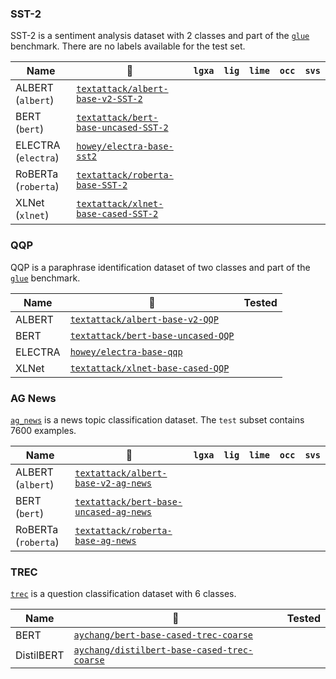 ### SST-2

SST-2 is a sentiment analysis dataset with 2 classes and part of the [`glue`](https://huggingface.co/datasets/viewer/?dataset=glue&config=sst2) benchmark.
There are no labels available for the test set.

Name | 🤗 | `lgxa` | `lig` | `lime` | `occ` | `svs`
--- | --- | --- | --- | --- | --- | ---
ALBERT (`albert`) | [`textattack/albert-base-v2-SST-2`](https://huggingface.co/textattack/albert-base-v2-SST-2)
BERT (`bert`) | [`textattack/bert-base-uncased-SST-2`](https://huggingface.co/textattack/bert-base-uncased-SST-2) |
ELECTRA (`electra`) | [`howey/electra-base-sst2`](https://huggingface.co/howey/electra-base-sst2)
RoBERTa (`roberta`) | [`textattack/roberta-base-SST-2`](https://huggingface.co/textattack/roberta-base-SST-2)
XLNet (`xlnet`) | [`textattack/xlnet-base-cased-SST-2`](https://huggingface.co/textattack/xlnet-base-cased-SST-2)


### QQP

QQP is a paraphrase identification dataset of two classes and part of the [`glue`](https://huggingface.co/datasets/viewer/?dataset=glue&config=qqp) benchmark.

Name | 🤗 | Tested
--- | --- | ---
ALBERT | [`textattack/albert-base-v2-QQP`](https://huggingface.co/textattack/albert-base-v2-QQP)
BERT | [`textattack/bert-base-uncased-QQP`](https://huggingface.co/textattack/bert-base-uncased-QQP)
ELECTRA | [`howey/electra-base-qqp`](https://huggingface.co/howey/electra-base-qqp)
XLNet | [`textattack/xlnet-base-cased-QQP`](https://huggingface.co/textattack/xlnet-base-cased-QQP)


### AG News

[`ag_news`](https://huggingface.co/datasets/viewer/?dataset=ag_news) is a news topic classification dataset. The `test` subset contains 7600 examples.

Name | 🤗 | `lgxa` | `lig` | `lime` | `occ` | `svs`
--- | --- | --- | --- | --- | --- | ---
ALBERT (`albert`) | [`textattack/albert-base-v2-ag-news`](https://huggingface.co/textattack/albert-base-v2-ag-news)
BERT (`bert`) | [`textattack/bert-base-uncased-ag-news`](https://huggingface.co/textattack/bert-base-uncased-ag-news)
RoBERTa (`roberta`) | [`textattack/roberta-base-ag-news`](https://huggingface.co/textattack/roberta-base-ag-news)


### TREC

[`trec`](https://huggingface.co/datasets/viewer/?dataset=trec) is a question classification dataset with 6 classes.

Name | 🤗 | Tested
--- | --- | ---
BERT | [`aychang/bert-base-cased-trec-coarse`](https://huggingface.co/aychang/bert-base-cased-trec-coarse)
DistilBERT | [`aychang/distilbert-base-cased-trec-coarse`](https://huggingface.co/aychang/distilbert-base-cased-trec-coarse)
